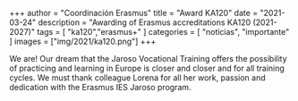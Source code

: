 +++
author = "Coordinación Erasmus"
title = "Award KA120"
date = "2021-03-24"
description = "Awarding of Erasmus accreditations KA120 (2021-2027)"
tags = [
    "ka120","erasmus+"
]
categories = [
    "noticias", "importante"
]
images  = ["img/2021/ka120.png"]
+++

We are! Our dream that the Jaroso Vocational Training offers the possibility of practicing and learning in Europe is closer and closer and for all training cycles. We must thank colleague Lorena for all her work, passion and dedication with the Erasmus IES Jaroso program.
